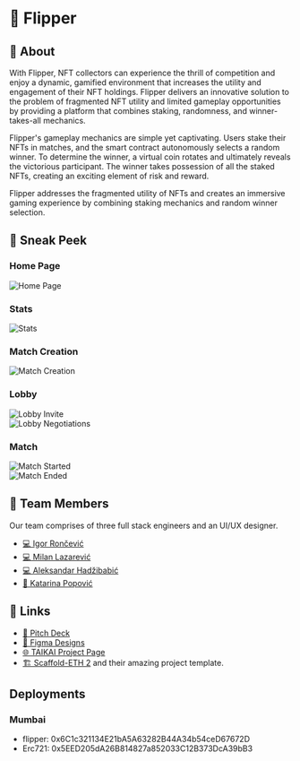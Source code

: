 # 🐬 Flipper

## 📙 About

With Flipper, NFT collectors can experience the thrill of competition and enjoy a dynamic, gamified environment that increases the utility and engagement of their NFT holdings. Flipper delivers an innovative solution to the problem of fragmented NFT utility and limited gameplay opportunities by providing a platform that combines staking, randomness, and winner-takes-all mechanics.

Flipper's gameplay mechanics are simple yet captivating. Users stake their NFTs in matches, and the smart contract autonomously selects a random winner. To determine the winner, a virtual coin rotates and ultimately reveals the victorious participant. The winner takes possession of all the staked NFTs, creating an exciting element of risk and reward.

Flipper addresses the fragmented utility of NFTs and creates an immersive gaming experience by combining staking mechanics and random winner selection.

## 👀 Sneak Peek

### Home Page

![Home Page](https://github.com/flipper-labs/flipper-app/blob/main/images/00_Home.png)

### Stats

![Stats](https://github.com/flipper-labs/flipper-app/blob/main/images/01_Stats.png)

### Match Creation

![Match Creation](https://github.com/flipper-labs/flipper-app/blob/main/images/02_Match_Creation.png)

### Lobby

![Lobby Invite](https://github.com/flipper-labs/flipper-app/blob/main/images/03_Lobby_Invite.png) <br/>
![Lobby Negotiations](https://github.com/flipper-labs/flipper-app/blob/main/images/04_Lobby_Negotiations.png)

### Match

![Match Started](https://github.com/flipper-labs/flipper-app/blob/main/images/05_Match_Started.png) <br/>
![Match Ended](https://github.com/flipper-labs/flipper-app/blob/main/images/06_Match_Ended.png)

## 👥 Team Members

Our team comprises of three full stack engineers and an UI/UX designer.

- [💻 Igor Rončević](https://github.com/igorroncevic)
- [💻 Milan Lazarević](https://github.com/MrLaki5)
- [💻 Aleksandar Hadžibabić](https://github.com/hadzija7)
- [🎨 Katarina Popović](https://www.linkedin.com/in/sapereaude1512/)

## 🔗 Links

- [🤝 Pitch Deck](https://www.figma.com/proto/03gkLgB551o6NwxPEEXJrd?type=design&node-id=144-1106&mode=design&t=dGJdy6yMjNdHIVLe-6)
- [🎨 Figma Designs](https://www.figma.com/file/03gkLgB551o6NwxPEEXJrd/NFT-Flipper?type=design&t=dGJdy6yMjNdHIVLe-6)
- [🌐 TAIKAI Project Page](https://taikai.network/ethbelgrade/hackathons/hackathon-2023/projects/cliinujot00g9wn011g01mj7s/idea)
- [🏗️ Scaffold-ETH 2](https://github.com/scaffold-eth/scaffold-eth-2) and their amazing project template.

## Deployments
### Mumbai
- flipper: 0x6C1c321134E21bA5A63282B44A34b54ceD67672D
- Erc721: 0x5EED205dA26B814827a852033C12B373DcA39bB3
